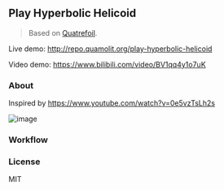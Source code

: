 
Play Hyperbolic Helicoid
----

> Based on [Quatrefoil](https://github.com/Quamolit/quatrefoil.calcit).

Live demo: http://repo.quamolit.org/play-hyperbolic-helicoid

Video demo: https://www.bilibili.com/video/BV1qq4y1o7uK

### About

Inspired by https://www.youtube.com/watch?v=0e5vzTsLh2s

![image](https://user-images.githubusercontent.com/449224/134778726-e509522c-9197-4760-8df8-9c04040767ab.png)


### Workflow

### License

MIT
